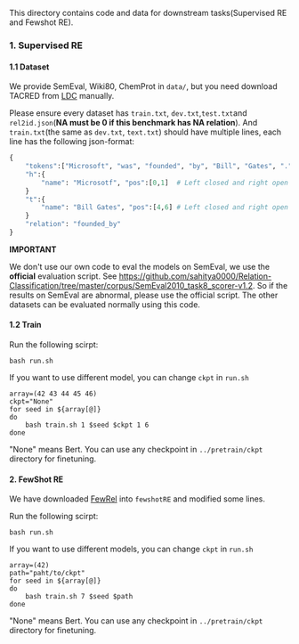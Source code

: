 This directory contains code and data for downstream tasks(Supervised RE and Fewshot RE).

### 1. Supervised RE

#### 1.1 Dataset

We provide SemEval, Wiki80, ChemProt in `data/`, but you need download TACRED from [LDC](https://catalog.ldc.upenn.edu/LDC2018T24) manually. 

Please ensure every dataset has `train.txt`, `dev.txt`,`test.txt`and `rel2id.json`(**NA must be 0 if this benchmark has NA relation**). And `train.txt`(the same as `dev.txt`, `text.txt`) should have multiple lines, each line has the following json-format:

```python
{
    "tokens":["Microsoft", "was", "founded", "by", "Bill", "Gates", "."], 
    "h":{
        "name": "Microsotf", "pos":[0,1]  # Left closed and right open interval
    }
    "t":{
        "name": "Bill Gates", "pos":[4,6] # Left closed and right open interval
    }
    "relation": "founded_by"
}
```

**IMPORTANT**

We don't use our own code to eval the models on SemEval, we use the **official** evaluation script. See https://github.com/sahitya0000/Relation-Classification/tree/master/corpus/SemEval2010_task8_scorer-v1.2. So if the results on SemEval are abnormal, please use the official script. The other datasets can be evaluated normally using this code.

#### 1.2 Train

Run the following scirpt:

```shell
bash run.sh
```

If you want to use different model, you can change `ckpt` in `run.sh`

```shell
array=(42 43 44 45 46)
ckpt="None"
for seed in ${array[@]}
do
	bash train.sh 1 $seed $ckpt 1 6
done
```

"None" means Bert. You can use any checkpoint in `../pretrain/ckpt` directory for finetuning.

#### 2. FewShot RE

We have downloaded [FewRel](https://github.com/thunlp/FewRel) into `fewshotRE` and modified some lines.

Run the following scirpt:

```shell
bash run.sh
```

If you want to use different models, you can change `ckpt` in `run.sh`

```shell
array=(42)
path="paht/to/ckpt"
for seed in ${array[@]}
do
	bash train.sh 7 $seed $path
done
```

"None" means Bert. You can use any checkpoint in `../pretrain/ckpt` directory for finetuning.

